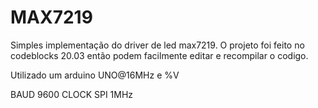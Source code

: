# MAX7219

Simples implementação do driver de led max7219.
O projeto foi feito no codeblocks 20.03 então podem facilmente editar e recompilar o codigo.

Utilizado um arduino UNO@16MHz e %V

BAUD 9600
CLOCK SPI 1MHz



